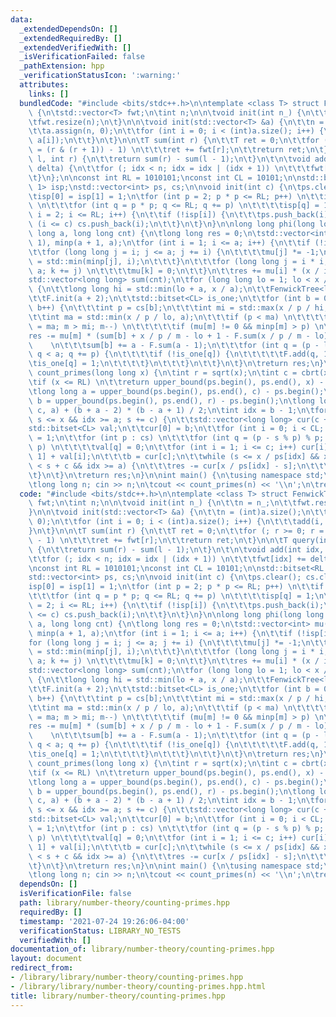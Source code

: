 ```yaml
---
data:
  _extendedDependsOn: []
  _extendedRequiredBy: []
  _extendedVerifiedWith: []
  _isVerificationFailed: false
  _pathExtension: hpp
  _verificationStatusIcon: ':warning:'
  attributes:
    links: []
  bundledCode: "#include <bits/stdc++.h>\n\ntemplate <class T> struct FenwickTree\
    \ {\n\tstd::vector<T> fwt;\n\tint n;\n\n\tvoid init(int n_) {\n\t\tn = n_;\n\t\
    \tfwt.resize(n);\n\t}\n\n\tvoid init(std::vector<T> &a) {\n\t\tn = (int)a.size();\n\
    \t\ta.assign(n, 0);\n\t\tfor (int i = 0; i < (int)a.size(); i++) {\n\t\t\tadd(i,\
    \ a[i]);\n\t\t}\n\t}\n\n\tT sum(int r) {\n\t\tT ret = 0;\n\t\tfor (; r >= 0; r\
    \ = (r & (r + 1)) - 1) \n\t\t\tret += fwt[r];\n\t\treturn ret;\n\t}\n\n\tT query(int\
    \ l, int r) {\n\t\treturn sum(r) - sum(l - 1);\n\t}\n\t\n\tvoid add(int idx, T\
    \ delta) {\n\t\tfor (; idx < n; idx = idx | (idx + 1)) \n\t\t\tfwt[idx] += delta;\n\
    \t}\n};\n\nconst int RL = 1010101;\nconst int CL = 10101;\n\nstd::bitset<RL +\
    \ 1> isp;\nstd::vector<int> ps, cs;\n\nvoid init(int c) {\n\tps.clear(); cs.clear();\n\
    \tisp[0] = isp[1] = 1;\n\tfor (int p = 2; p * p <= RL; p++) \n\t\tif (!isp[p])\
    \ \n\t\t\tfor (int q = p * p; q <= RL; q += p) \n\t\t\t\tisp[q] = 1;\n\tfor (int\
    \ i = 2; i <= RL; i++) {\n\t\tif (!isp[i]) {\n\t\t\tps.push_back(i);\n\t\t\tif\
    \ (i <= c) cs.push_back(i);\n\t\t}\n\t}\n}\n\nlong long phi(long long x, long\
    \ long a, long long cnt) {\n\tlong long res = 0;\n\tstd::vector<int> mu(a + 1,\
    \ 1), minp(a + 1, a);\n\tfor (int i = 1; i <= a; i++) {\n\t\tif (!isp[i]) {\n\t\
    \t\tfor (long long j = i; j <= a; j += i) {\n\t\t\t\tmu[j] *= -1;\n\t\t\t\tminp[j]\
    \ = std::min(minp[j], i);\n\t\t\t}\n\t\t\tfor (long long j = i * i, k = j; k <=\
    \ a; k += j) \n\t\t\t\tmu[k] = 0;\n\t\t}\n\t\tres += mu[i] * (x / i);\n\t}\n\t\
    std::vector<long long> sum(cnt);\n\tfor (long long lo = 1; lo < x / a; lo += a)\
    \ {\n\t\tlong long hi = std::min(lo + a, x / a);\n\t\tFenwickTree<long long> F;\n\
    \t\tF.init(a + 2);\n\t\tstd::bitset<CL> is_one;\n\t\tfor (int b = 0; b < cnt;\
    \ b++) {\n\t\t\tint p = cs[b];\n\t\t\tint mi = std::max(x / p / hi, a / p);\n\t\
    \t\tint ma = std::min(x / p / lo, a);\n\t\t\tif (p < ma) \n\t\t\t\tfor (int m\
    \ = ma; m > mi; m--) \n\t\t\t\t\tif (mu[m] != 0 && minp[m] > p) \n\t\t\t\t\t\t\
    res -= mu[m] * (sum[b] + x / p / m - lo + 1 - F.sum(x / p / m - lo));        \
    \    \n\t\t\tsum[b] += a - F.sum(a - 1);\n\t\t\tfor (int q = (p - lo % p) % p;\
    \ q < a; q += p) {\n\t\t\t\tif (!is_one[q]) {\n\t\t\t\t\tF.add(q, 1);\n\t\t\t\t\
    \tis_one[q] = 1;\n\t\t\t\t}\n\t\t\t}\n\t\t}\n\t}\n\treturn res;\n}\n\nlong long\
    \ count_primes(long long x) {\n\tint r = sqrt(x);\n\tint c = cbrt(x);\n\tinit(c);\n\
    \tif (x <= RL) \n\t\treturn upper_bound(ps.begin(), ps.end(), x) - ps.begin();\n\
    \tlong long a = upper_bound(ps.begin(), ps.end(), c) - ps.begin();\n\tlong long\
    \ b = upper_bound(ps.begin(), ps.end(), r) - ps.begin();\n\tlong long res = phi(x,\
    \ c, a) + (b + a - 2) * (b - a + 1) / 2;\n\tint idx = b - 1;\n\tfor (int s = r;\
    \ s <= x && idx >= a; s += c) {\n\t\tstd::vector<long long> cur(c + 1);\n\t\t\
    std::bitset<CL> val;\n\t\tcur[0] = b;\n\t\tfor (int i = 0; i < CL; i++) val[i]\
    \ = 1;\n\t\tfor (int p : cs) \n\t\t\tfor (int q = (p - s % p) % p; q <= c; q +=\
    \ p) \n\t\t\t\tval[q] = 0;\n\t\tfor (int i = 1; i <= c; i++) cur[i] = cur[i -\
    \ 1] + val[i];\n\t\t\tb = cur[c];\n\t\twhile (s <= x / ps[idx] && x / ps[idx]\
    \ < s + c && idx >= a) {\n\t\t\tres -= cur[x / ps[idx] - s];\n\t\t\tidx--;\n\t\
    \t}\n\t}\n\treturn res;\n}\n\nint main() {\n\tusing namespace std;\n\tcin.tie(0)->sync_with_stdio(0);\n\
    \tlong long n; cin >> n;\n\tcout << count_primes(n) << '\\n';\n\treturn 0;\n}\n"
  code: "#include <bits/stdc++.h>\n\ntemplate <class T> struct FenwickTree {\n\tstd::vector<T>\
    \ fwt;\n\tint n;\n\n\tvoid init(int n_) {\n\t\tn = n_;\n\t\tfwt.resize(n);\n\t\
    }\n\n\tvoid init(std::vector<T> &a) {\n\t\tn = (int)a.size();\n\t\ta.assign(n,\
    \ 0);\n\t\tfor (int i = 0; i < (int)a.size(); i++) {\n\t\t\tadd(i, a[i]);\n\t\t\
    }\n\t}\n\n\tT sum(int r) {\n\t\tT ret = 0;\n\t\tfor (; r >= 0; r = (r & (r + 1))\
    \ - 1) \n\t\t\tret += fwt[r];\n\t\treturn ret;\n\t}\n\n\tT query(int l, int r)\
    \ {\n\t\treturn sum(r) - sum(l - 1);\n\t}\n\t\n\tvoid add(int idx, T delta) {\n\
    \t\tfor (; idx < n; idx = idx | (idx + 1)) \n\t\t\tfwt[idx] += delta;\n\t}\n};\n\
    \nconst int RL = 1010101;\nconst int CL = 10101;\n\nstd::bitset<RL + 1> isp;\n\
    std::vector<int> ps, cs;\n\nvoid init(int c) {\n\tps.clear(); cs.clear();\n\t\
    isp[0] = isp[1] = 1;\n\tfor (int p = 2; p * p <= RL; p++) \n\t\tif (!isp[p]) \n\
    \t\t\tfor (int q = p * p; q <= RL; q += p) \n\t\t\t\tisp[q] = 1;\n\tfor (int i\
    \ = 2; i <= RL; i++) {\n\t\tif (!isp[i]) {\n\t\t\tps.push_back(i);\n\t\t\tif (i\
    \ <= c) cs.push_back(i);\n\t\t}\n\t}\n}\n\nlong long phi(long long x, long long\
    \ a, long long cnt) {\n\tlong long res = 0;\n\tstd::vector<int> mu(a + 1, 1),\
    \ minp(a + 1, a);\n\tfor (int i = 1; i <= a; i++) {\n\t\tif (!isp[i]) {\n\t\t\t\
    for (long long j = i; j <= a; j += i) {\n\t\t\t\tmu[j] *= -1;\n\t\t\t\tminp[j]\
    \ = std::min(minp[j], i);\n\t\t\t}\n\t\t\tfor (long long j = i * i, k = j; k <=\
    \ a; k += j) \n\t\t\t\tmu[k] = 0;\n\t\t}\n\t\tres += mu[i] * (x / i);\n\t}\n\t\
    std::vector<long long> sum(cnt);\n\tfor (long long lo = 1; lo < x / a; lo += a)\
    \ {\n\t\tlong long hi = std::min(lo + a, x / a);\n\t\tFenwickTree<long long> F;\n\
    \t\tF.init(a + 2);\n\t\tstd::bitset<CL> is_one;\n\t\tfor (int b = 0; b < cnt;\
    \ b++) {\n\t\t\tint p = cs[b];\n\t\t\tint mi = std::max(x / p / hi, a / p);\n\t\
    \t\tint ma = std::min(x / p / lo, a);\n\t\t\tif (p < ma) \n\t\t\t\tfor (int m\
    \ = ma; m > mi; m--) \n\t\t\t\t\tif (mu[m] != 0 && minp[m] > p) \n\t\t\t\t\t\t\
    res -= mu[m] * (sum[b] + x / p / m - lo + 1 - F.sum(x / p / m - lo));        \
    \    \n\t\t\tsum[b] += a - F.sum(a - 1);\n\t\t\tfor (int q = (p - lo % p) % p;\
    \ q < a; q += p) {\n\t\t\t\tif (!is_one[q]) {\n\t\t\t\t\tF.add(q, 1);\n\t\t\t\t\
    \tis_one[q] = 1;\n\t\t\t\t}\n\t\t\t}\n\t\t}\n\t}\n\treturn res;\n}\n\nlong long\
    \ count_primes(long long x) {\n\tint r = sqrt(x);\n\tint c = cbrt(x);\n\tinit(c);\n\
    \tif (x <= RL) \n\t\treturn upper_bound(ps.begin(), ps.end(), x) - ps.begin();\n\
    \tlong long a = upper_bound(ps.begin(), ps.end(), c) - ps.begin();\n\tlong long\
    \ b = upper_bound(ps.begin(), ps.end(), r) - ps.begin();\n\tlong long res = phi(x,\
    \ c, a) + (b + a - 2) * (b - a + 1) / 2;\n\tint idx = b - 1;\n\tfor (int s = r;\
    \ s <= x && idx >= a; s += c) {\n\t\tstd::vector<long long> cur(c + 1);\n\t\t\
    std::bitset<CL> val;\n\t\tcur[0] = b;\n\t\tfor (int i = 0; i < CL; i++) val[i]\
    \ = 1;\n\t\tfor (int p : cs) \n\t\t\tfor (int q = (p - s % p) % p; q <= c; q +=\
    \ p) \n\t\t\t\tval[q] = 0;\n\t\tfor (int i = 1; i <= c; i++) cur[i] = cur[i -\
    \ 1] + val[i];\n\t\t\tb = cur[c];\n\t\twhile (s <= x / ps[idx] && x / ps[idx]\
    \ < s + c && idx >= a) {\n\t\t\tres -= cur[x / ps[idx] - s];\n\t\t\tidx--;\n\t\
    \t}\n\t}\n\treturn res;\n}\n\nint main() {\n\tusing namespace std;\n\tcin.tie(0)->sync_with_stdio(0);\n\
    \tlong long n; cin >> n;\n\tcout << count_primes(n) << '\\n';\n\treturn 0;\n}"
  dependsOn: []
  isVerificationFile: false
  path: library/number-theory/counting-primes.hpp
  requiredBy: []
  timestamp: '2021-07-24 19:26:06-04:00'
  verificationStatus: LIBRARY_NO_TESTS
  verifiedWith: []
documentation_of: library/number-theory/counting-primes.hpp
layout: document
redirect_from:
- /library/library/number-theory/counting-primes.hpp
- /library/library/number-theory/counting-primes.hpp.html
title: library/number-theory/counting-primes.hpp
---
```

